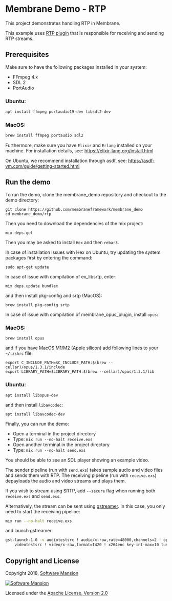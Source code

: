 # Membrane Demo - RTP

This project demonstrates handling RTP in Membrane.

This example uses [RTP plugin](https://github.com/membraneframework/membrane_rtp_plugin) that is responsible for
receiving and sending RTP streams.

## Prerequisites

Make sure to have the following packages installed in your system:

- FFmpeg 4.x
- SDL 2
- PortAudio

### Ubuntu:

```bash
apt install ffmpeg portaudio19-dev libsdl2-dev
```

### MacOS:

```bash
brew install ffmpeg portaudio sdl2
```

Furthermore, make sure you have `Elixir` and `Erlang` installed on your machine. For installation details, see: https://elixir-lang.org/install.html

On Ubuntu, we recommend installation through asdf, see: https://asdf-vm.com/guide/getting-started.html

## Run the demo

To run the demo, clone the membrane_demo repository and checkout to the demo directory:

```
git clone https://github.com/membraneframework/membrane_demo
cd membrane_demo/rtp
```

Then you need to download the dependencies of the mix project:

```
mix deps.get
```

Then you may be asked to install `Hex` and then `rebar3`.

In case of installation issues with Hex on Ubuntu, try updating the system packages first by entering the command:

```shell
sudo apt-get update
```

In case of issue with compilation of ex_libsrtp, enter:

```shell
mix deps.update bundlex
```

and then install pkg-config and srtp (MacOS):

```
brew install pkg-config srtp
```

In case of issue with compilation of membrane_opus_plugin, install `opus`:

### MacOS:

```
brew install opus
```

and if you have MacOS M1/M2 (Apple silicon) add following lines to your `~/.zshrc` file:

```
export C_INCLUDE_PATH=$C_INCLUDE_PATH:$(brew --cellar)/opus/1.3.1/include
export LIBRARY_PATH=$LIBRARY_PATH:$(brew --cellar)/opus/1.3.1/lib
```

### Ubuntu:

```
apt install libopus-dev
```

and then install `libavcodec`:

```
apt install libavcodec-dev
```

Finally, you can run the demo:

- Open a terminal in the project directory
- Type: `mix run --no-halt receive.exs`
- Open another terminal in the project directory
- Type: `mix run --no-halt send.exs`

You should be able to see an SDL player showing an example video.

The sender pipeline (run with `send.exs`) takes sample audio and video files and sends them with RTP.
The receiving pipeline (run with `receive.exs`) depayloads the audio and video streams and plays them.

If you wish to stream using SRTP, add `--secure` flag when running both `receive.exs` and `send.exs`.

Alternatively, the stream can be sent using [gstreamer](https://gstreamer.freedesktop.org/). In this case, you only need to start the receiving pipeline:

```bash
mix run --no-halt receive.exs
```

and launch gstreamer:

```bash
gst-launch-1.0 -v audiotestsrc ! audio/x-raw,rate=48000,channels=2 ! opusenc ! rtpopuspay pt=120 ! udpsink host=127.0.0.1 port=5002\
    videotestsrc ! video/x-raw,format=I420 ! x264enc key-int-max=10 tune=zerolatency ! rtph264pay pt=96 ! udpsink host=127.0.0.1 port=5000
```

## Copyright and License

Copyright 2018, [Software Mansion](https://swmansion.com/?utm_source=git&utm_medium=readme&utm_campaign=membrane)

[![Software Mansion](https://membraneframework.github.io/static/logo/swm_logo_readme.png)](https://swmansion.com/?utm_source=git&utm_medium=readme&utm_campaign=membrane)

Licensed under the [Apache License, Version 2.0](LICENSE)
